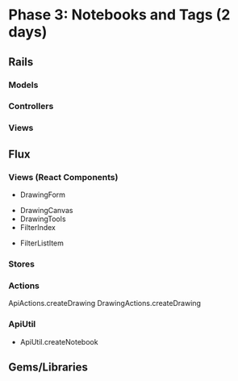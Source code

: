 # Phase 3: Notebooks and Tags (2 days)

## Rails
### Models

### Controllers

### Views

## Flux
### Views (React Components)
* DrawingForm
- DrawingCanvas
- DrawingTools
- FilterIndex
+ FilterListItem


### Stores

### Actions
ApiActions.createDrawing
DrawingActions.createDrawing

### ApiUtil
* ApiUtil.createNotebook

## Gems/Libraries
